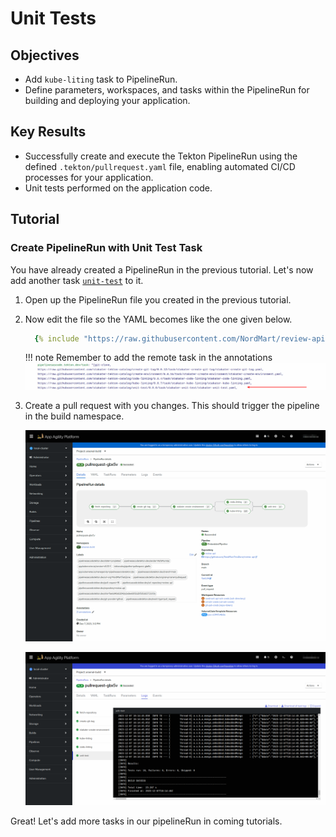 # Unit Tests

## Objectives

- Add `kube-liting` task to PipelineRun.
- Define parameters, workspaces, and tasks within the PipelineRun for building and deploying your application.

## Key Results

- Successfully create and execute the Tekton PipelineRun using the defined `.tekton/pullrequest.yaml` file, enabling automated CI/CD processes for your application.
- Unit tests performed on the application code.

## Tutorial

### Create PipelineRun with Unit Test Task

You have already created a PipelineRun in the previous tutorial. Let's now add another task [`unit-test`](https://github.com/stakater-tekton-catalog/unit-test) to it.

1. Open up the PipelineRun file you created in the previous tutorial.
1. Now edit the file so the YAML becomes like the one given below.

    ```yaml
      {% include "https://raw.githubusercontent.com/NordMart/review-api/main/.tekton/unit_test.yaml" %}
    ```

    !!! note
        Remember to add the remote task in the annotations
        ![unit-test](images/unit-test-annotation.png)

1. Create a pull request with you changes. This should trigger the pipeline in the build namespace.

   ![unit-test](images/unit-test.png)

   ![unit-test-logs](images/unit-test-logs.png)

Great! Let's add more tasks in our pipelineRun in coming tutorials.
